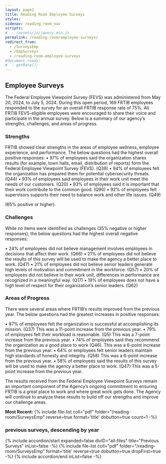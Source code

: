 ```yaml
---
layout: page2
title: Reading Room Employee Surveys
styles:
sidenav: reading_room_nav
scripts:
#  - /assets/js/jquery.min.js
permalink: /reading-room/employee-surveys/
redirect_from:
  - /SurveysEmp
  - /EmpSurveys
  - /reading-room-employee-surveys
#document-ready:
#  - getRate();
---
```


## Employee Surveys

The Federal Employee Viewpoint Survey (FEVS) was administered from May 20, 2024, to July 5, 2024. During this open period, 169 FRTIB employees responded to the survey for an overall FRTIB response rate of 75%.  All FRTIB FEVS-eligible employees were encouraged to share their voice and participate in the annual survey. Below is a summary of our agency’s strengths, challenges, and areas of progress.

### Strengths

FRTIB showed clear strengths in the areas of employee wellness, employee experience, and performance. The below questions had the highest overall positive responses: 
•	97% of employees said the organization shares results (for example, town halls, email, distribution of reports) form the Federal Employee Viewpoint Survey (FEVS). (Q39)
•	94% of employees felt the organization has prepared them for potential cybersecurity threats. (Q44)
•	93% of employees said employees in their work unit meet the needs of our customers. (Q20)
•	93% of employees said it is important that their work contribute to the common good. (Q90)
•	92% of employees felt supervisors supports their need to balance work and other life issues. (Q49)
 
(65% positive or higher).


### Challenges

While no items were identified as challenges (35% negative or higher responses), the below questions had the highest overall negative responses:
 
•	24% of employees did not believe management involves employees in decisions that affect their work. (Q66)
•	21% of employees did not believe the results of this survey will be used to make the agency a better place to work. (Q47)
•	21% of employees did not believe senior leaders generate high levels of motivation and commitment in the workforce. (Q57)
•	20% of employees did not believe in their work unit, differences in performance are recognized in a meaningful way. (Q17)
•	19% of employees does not have a high level of respect for their organization’s senior leaders. (Q62)



### Areas of Progress

There were several areas where FRTIB’s results improved from the previous year. The below questions had the greatest increases in positive responses:
 
•	87% of employees felt the organization is successful at accomplishing its mission. (Q37) This was a 11-point increase from the previous year.
•	79% of employees felt their workload is reasonable. (Q5) This was a 7-point increase from the previous year.
•	74% of employees said they recommend the organization as a good place to work (Q46). This was a 6-point increase from the previous year.
•	64% or employees felt senior leaders maintain high standards of honesty and integrity. (Q58) This was a 6-point increase from the previous year.
•	58% of employees said the results of this survey will be used to make the agency a better place to work. (Q47) This was a 5-point increase from the previous year.
 
The results received from the Federal Employee Viewpoint Surveys remain an important component of the Agency’s ongoing commitment to ensuring FRTIB is a great place to work and where great work gets done.  The Agency will continue to analyze these results to build off our strengths and improve our challenge areas.

__Most Recent:__ {% include file-list coll="pdf" folder="/reading-room/SurveysEmp" reverse=true format='title' dobutton=true count=1 -%}


<h3 class="usa-sr-only">previous surveys, descending by year</h3>
<div class="usa-accordion">
{% include accordion/start expanded=false divID="all-files" title="Previous Surveys" inList=false -%}
{% include file-list coll="pdf" folder="/reading-room/SurveysEmp" format='title' reverse=true dobutton=true dropFirst=true -%}
{% include accordion/end  inList=false -%}
</div>

<!-- CONTENT END -->
